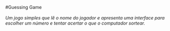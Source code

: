 #Guessing Game<br/>
<i>
  <br/>Um jogo simples que lê o nome do jogador e apresenta uma interface para escolher um número e tentar acertar o que o computador sortear.
</i>
